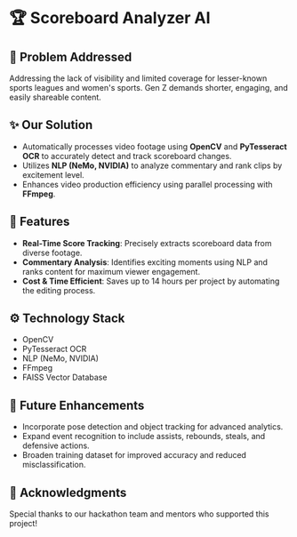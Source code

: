 # 🏆 Scoreboard Analyzer AI

## 🎯 Problem Addressed
Addressing the lack of visibility and limited coverage for lesser-known sports leagues and women's sports. Gen Z demands shorter, engaging, and easily shareable content.

## ✨ Our Solution
- Automatically processes video footage using **OpenCV** and **PyTesseract OCR** to accurately detect and track scoreboard changes.
- Utilizes **NLP (NeMo, NVIDIA)** to analyze commentary and rank clips by excitement level.
- Enhances video production efficiency using parallel processing with **FFmpeg**.

## 🚀 Features
- **Real-Time Score Tracking**: Precisely extracts scoreboard data from diverse footage.
- **Commentary Analysis**: Identifies exciting moments using NLP and ranks content for maximum viewer engagement.
- **Cost & Time Efficient**: Saves up to 14 hours per project by automating the editing process.

## ⚙️ Technology Stack
- OpenCV
- PyTesseract OCR
- NLP (NeMo, NVIDIA)
- FFmpeg
- FAISS Vector Database

## 🔮 Future Enhancements
- Incorporate pose detection and object tracking for advanced analytics.
- Expand event recognition to include assists, rebounds, steals, and defensive actions.
- Broaden training dataset for improved accuracy and reduced misclassification.

## 🙏 Acknowledgments
Special thanks to our hackathon team and mentors who supported this project!
